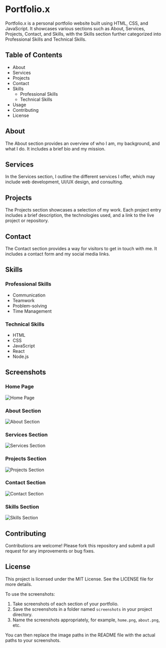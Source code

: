 # Portfolio.x

 Portfolio.x is a personal portfolio website built using HTML, CSS, and JavaScript. It showcases various sections such as About, Services, Projects, Contact, and Skills, with the Skills section 
 further categorized into Professional Skills and Technical Skills.

## Table of Contents

  - About
  - Services
  - Projects
  - Contact
  - Skills
    - Professional Skills
    - Technical Skills
  - Usage
  - Contributing
  - License

## About

 The About section provides an overview of who I am, my background, and what I do. It includes a brief bio and my mission.

## Services

 In the Services section, I outline the different services I offer, which may include web development, UI/UX design, and consulting.

## Projects

 The Projects section showcases a selection of my work. Each project entry includes a brief description, the technologies used, and a link to the live project or repository.

## Contact

 The Contact section provides a way for visitors to get in touch with me. It includes a contact form and my social media links.

## Skills

### Professional Skills

  - Communication
  - Teamwork
  - Problem-solving
  - Time Management

### Technical Skills

  - HTML
  - CSS
  - JavaScript
  - React
  - Node.js

## Screenshots

### Home Page
![Home Page](https://github.com/vamsi-7coder7/BHARAT_INTERN_TASK2_PORTFOLIO-/assets/141996043/321b0996-3495-4be6-b1b1-d42b29a4b83f)


### About Section
![About Section](https://github.com/vamsi-7coder7/BHARAT_INTERN_TASK2_PORTFOLIO-/assets/141996043/dd127854-40fd-4f12-9b58-2da46f095cbc)

### Services Section
![Services Section](https://github.com/vamsi-7coder7/BHARAT_INTERN_TASK2_PORTFOLIO-/assets/141996043/adf71e03-a301-4da6-877c-0033eca61f8b)


### Projects Section
![Projects Section](https://github.com/vamsi-7coder7/BHARAT_INTERN_TASK2_PORTFOLIO-/assets/141996043/064b0d12-20af-4c55-8cb8-96692ad0226c)

### Contact Section
![Contact Section](https://github.com/vamsi-7coder7/BHARAT_INTERN_TASK2_PORTFOLIO-/assets/141996043/0e4443a7-d469-493c-a4b1-a305ec01d1df)

### Skills Section
![Skills Section](https://github.com/vamsi-7coder7/BHARAT_INTERN_TASK2_PORTFOLIO-/assets/141996043/be16042c-0b93-4399-8b08-d879a5775120)

## Contributing
 Contributions are welcome! Please fork this repository and submit a pull request for any improvements or bug fixes.

## License
 This project is licensed under the MIT License. See the LICENSE file for more details.

 
To use the screenshots:

1. Take screenshots of each section of your portfolio.
2. Save the screenshots in a folder named `screenshots` in your project directory.
3. Name the screenshots appropriately, for example, `home.png`, `about.png`, etc.

You can then replace the image paths in the README file with the actual paths to your screenshots.

